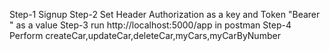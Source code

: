 Step-1 Signup
Step-2 Set Header Authorization as a key and Token "Bearer <token generated time of signup>" as a value
Step-3 run http://localhost:5000/app in postman
Step-4 Perform createCar,updateCar,deleteCar,myCars,myCarByNumber


